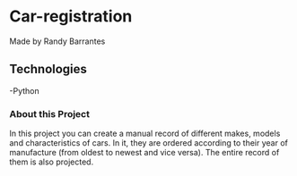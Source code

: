 # Car-registration
Made by Randy Barrantes
## Technologies
-Python
### About this Project
In this project you can create a manual record of different makes, models and characteristics of cars. In it, they are ordered according to their year of manufacture (from oldest to newest and vice versa). The entire record of them is also projected.
